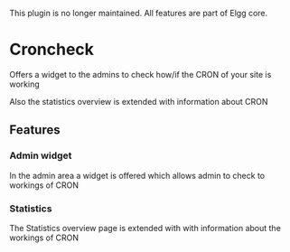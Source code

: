 This plugin is no longer maintained. All features are part of Elgg core.

Croncheck
=========
Offers a widget to the admins to check how/if the CRON of your site is working

Also the statistics overview is extended with information about CRON

Features
--------
### Admin widget
In the admin area a widget is offered which allows admin to check to workings of CRON

### Statistics
The Statistics overview page is extended with with information about the workings of CRON
